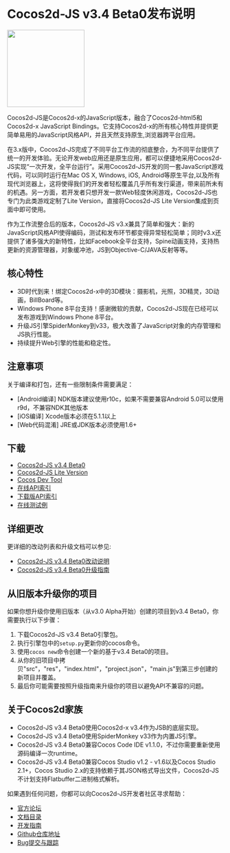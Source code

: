 # Cocos2d-JS v3.4 Beta0发布说明

<img src="http://files.cocos2d-x.org/images/orgsite/logo.png" height=180> 

Cocos2d-JS是Cocos2d-x的JavaScript版本，融合了Cocos2d-html5和Cocos2d-x JavaScript Bindings。它支持Cocos2d-x的所有核心特性并提供更简单易用的JavaScript风格API，并且天然支持原生,浏览器跨平台应用。

在3.x版中，Cocos2d-JS完成了不同平台工作流的彻底整合，为不同平台提供了统一的开发体验。无论开发web应用还是原生应用，都可以便捷地采用Cocos2d-JS实现“一次开发，全平台运行”。采用Cocos2d-JS开发的同一套JavaScript游戏代码，可以同时运行在Mac OS X, Windows, iOS, Android等原生平台,以及所有现代浏览器上，这将使得我们的开发者轻松覆盖几乎所有发行渠道，带来前所未有的机遇。另一方面，若开发者只想开发一款Web轻度休闲游戏，Cocos2d-JS也专门为此类游戏定制了Lite Version，直接将Cocos2d-JS Lite Version集成到页面中即可使用。

作为工作流整合后的版本，Cocos2d-JS v3.x兼具了简单和强大：新的JavaScript风格API使得编码，测试和发布环节都变得异常轻松简单；同时v3.x还提供了诸多强大的新特性，比如Facebook全平台支持，Spine动画支持，支持热更新的资源管理器，对象缓冲池，JS到Objective-C/JAVA反射等等。

## 核心特性

* 3D时代到来！绑定Cocos2d-x中的3D模块：摄影机，光照，3D精灵，3D动画，BillBoard等。
* Windows Phone 8平台支持！感谢微软的贡献，Cocos2d-JS现在已经可以发布游戏到Windows Phone 8平台。
* 升级JS引擎SpiderMonkey到v33，极大改善了JavaScript对象的内存管理和JS执行性能。
* 持续提升Web引擎的性能和稳定性。

## 注意事项

关于编译和打包，还有一些限制条件需要满足：

- [Android编译] NDK版本建议使用r10c，如果不需要兼容Android 5.0可以使用r9d，不兼容NDK其他版本
- [iOS编译] Xcode版本必须在5.1.1以上
- [Web代码混淆] JRE或JDK版本必须使用1.6+

## 下载

- [Cocos2d-JS v3.4 Beta0](http://www.cocos2d-x.org/filedown/cocos2d-js-v3.4-beta0.zip)
- [Cocos2d-JS Lite Version](http://cocos2d-x.org/filecenter/jsbuilder/)
- [Cocos Dev Tool](http://h5.cocoachina.com/static/cocos-devtools/)
- [在线API索引](http://www.cocos2d-x.org/wiki/reference/)
- [下载版API索引](http://www.cocos2d-x.org/filedown/Cocos2d-JS-v3.3-API.zip)
- [在线测试例](http://cocos2d-x.org/js-tests/)

## 详细更改

更详细的改动列表和升级文档可以参见:

- [Cocos2d-JS v3.4 Beta0改动说明](http://www.cocos2d-x.org/docs/manual/framework/html5/release-notes/v3.4b/changelog/en)
- [Cocos2d-JS v3.4 Beta0升级指南](http://www.cocos2d-x.org/docs/manual/framework/html5/release-notes/v3.5/upgrade-guide/zh)

## 从旧版本升级你的项目

如果你想升级你使用旧版本（从v3.0 Alpha开始）创建的项目到v3.4 Beta0，你需要执行以下步骤：

1. 下载Cocos2d-JS v3.4 Beta0引擎包。
2. 执行引擎包中的`setup.py`更新你的cocos命令。
3. 使用`cocos new`命令创建一个新的基于v3.4 Beta0的项目。
4. 从你的旧项目中拷贝"src"，"res"，"index.html"，"project.json"，"main.js"到第三步创建的新项目并覆盖。
5. 最后你可能需要按照升级指南来升级你的项目以避免API不兼容的问题。

## 关于Cocos2d家族

- Cocos2d-JS v3.4 Beta0使用Cocos2d-x v3.4作为JSB的底层实现。
- Cocos2d-JS v3.4 Beta0使用SpiderMonkey v33作为内置JS引擎。
- Cocos2d-JS v3.4 Beta0兼容Cocos Code IDE v1.1.0，不过你需要重新使用源码编译一次runtime。
- Cocos2d-JS v3.4 Beta0兼容Cocos Studio v1.2 - v1.6以及Cocos Studio 2.1+，Cocos Studio 2.x的支持依赖于其JSON格式导出文件，Cocos2d-JS不计划支持Flatbuffer二进制格式解析。

如果遇到任何问题，你都可以向Cocos2d-JS开发者社区寻求帮助： 

- [官方论坛](http://www.cocoachina.com/bbs/thread.php?fid-59.html)
- [文档目录](http://cocos2d-x.org/docs/manual/framework/html5/zh)
- [开发指南](http://cn.cocos2d-x.org/article/index?type=cocos2d-x&url=/doc/cocos-docs-master/manual/framework/cocos2d-js/1-about-cocos2d-js/1-1-a-brief-history/zh.md)
- [Github仓库地址](https://github.com/cocos2d/cocos2d-js)
- [Bug提交与跟踪](https://github.com/cocos2d/cocos2d-js/issues)
